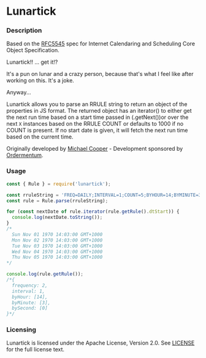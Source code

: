 # Lunartick

### Description

Based on the [RFC5545](https://tools.ietf.org/html/rfc5545) spec for Internet Calendaring and Scheduling Core Object Specification.

Lunartick!! ... get it!?

It's a pun on lunar and a crazy person, because that's what I feel like after working on this. It's a joke.

Anyway...

Lunartick allows you to parse an RRULE string to return an object of the properties in JS format. The returned object has an iterator() to either get the next run time based on a start time passed in (.getNext())or over the next `X` instances based on the RRULE COUNT or defaults to 1000 if no COUNT is present. If no start date is given, it will fetch the next run time based on the current time.

Originally developed by [Michael Cooper](https://www.github.com/scoutski) - Development sponsored by [Ordermentum](https://www.github.com/ordermentum).

### Usage

```js
const { Rule } = require('lunartick');

const rruleString = 'FREQ=DAILY;INTERVAL=1;COUNT=5;BYHOUR=14;BYMINUTE=3;BYSECOND=0;DTSTART=19701101T020000';
const rule = Rule.parse(rruleString);

for (const nextDate of rule.iterator(rule.getRule().dtStart)) {
  console.log(nextDate.toString());
}
/*
  Sun Nov 01 1970 14:03:00 GMT+1000
  Mon Nov 02 1970 14:03:00 GMT+1000
  Tue Nov 03 1970 14:03:00 GMT+1000
  Wed Nov 04 1970 14:03:00 GMT+1000
  Thu Nov 05 1970 14:03:00 GMT+1000
*/

console.log(rule.getRule());
/*{
  frequency: 2,
  interval: 1,
  byHour: [14],
  byMinute: [3],
  bySecond: [0]
}*/
```

### Licensing

Lunartick is licensed under the Apache License, Version 2.0. See [LICENSE](LICENSE) for the full license text.
